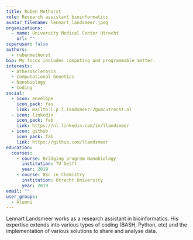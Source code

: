 ```yaml
---
title: Ruben Methorst
role: Research assistant bioinformatics
avatar_filename: lennart_landsmeer.jpeg
organizations:
  - name: University Medical Center Utrecht
    url: ""
superuser: false
authors:
  - rubenmethorst
bio: My focus includes computing and programmable matter.
interests:
  - Atherosclerosis
  - Computational Genetics
  - Nanobiology
  - Coding
social:
  - icon: envelope
    icon_pack: fas
    link: mailto:l.p.l.landsmeer-2@umcutrecht.nl
  - icon: linkedin
    icon_pack: fab
    link: https://nl.linkedin.com/in/llandsmeer
  - icon: github
    icon_pack: fab
    link: https://github.com/llandsmeer
education:
  courses:
    - course: Bridging program Nanobiology
      institution: TU Delft
      year: 2019
    - course: BSc in Chemistry
      institution: Utrecht University
      year: 2019
email: ""
user_groups:
  - Alumni
---
```

Lennart Landsmeer works as a research assistant in bioinformatics. His expertise extends into various types of coding (BASH, Python, etc) and the implementation of various solutions to share and analyse data.
